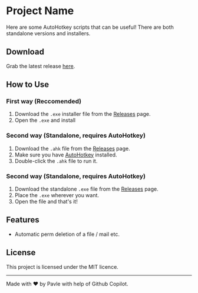 # Project Name

Here are some AutoHotkey scripts that can be useful! There are both standalone versions and installers. 

## Download

Grab the latest release [here](https://github.com/Pavle012/Shortcuts/releases/latest).

## How to Use
### First way (Reccomended)
1. Download the `.exe` installer file from the [Releases](https://github.com/Pavle012/Shortcuts/releases/latest) page. 
2. Open the `.exe` and install

### Second way (Standalone, requires AutoHotkey)

1. Download the `.ahk` file from the [Releases](https://github.com/Pavle012/Shortcuts/releases/latest) page.
2. Make sure you have [AutoHotkey](https://www.autohotkey.com/) installed.
3. Double-click the `.ahk` file to run it.

### Second way (Standalone, requires AutoHotkey)

1. Download the standalone `.exe` file from the [Releases](https://github.com/Pavle012/Shortcuts/releases/latest) page.
2. Place the `.exe` wherever you want. 
3. Open the file and that's it! 

## Features

- Automatic perm deletion of a file / mail etc.

## License

This project is licensed under the MIT licence.

---

Made with ❤️ by Pavle with help of Github Copilot. 
